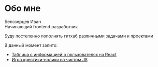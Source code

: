 # Обо мне

Белозерцев Иван
<br>
Начинающий frontend разработчик

Буду постепенно пополнять гитхаб различными задачами и проектами

В данный момент залито:
- <a href="https://github.com/ivvn8/-Tables-sorted-by-fields.-React-JS.">Таблица с информацией о пользователях на React</a>
- <a href="https://github.com/ivvn8/tic-tac-toe-JS">Игра крестики-нолики на чистом JS</a>
